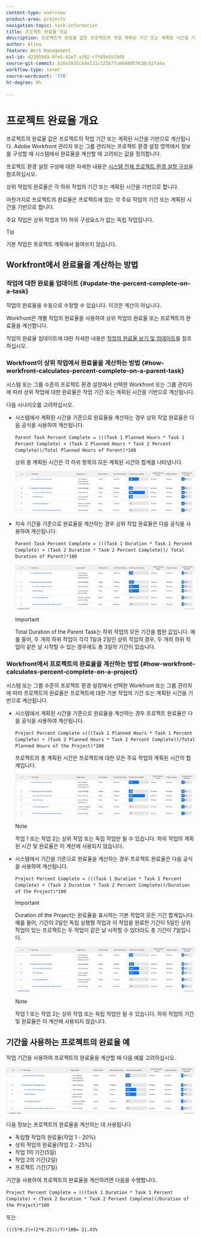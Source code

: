 ```yaml
---
content-type: overview
product-area: projects
navigation-topic: task-information
title: 프로젝트 완료율 개요
description: 프로젝트의 완료율 값은 프로젝트의 작업 계획된 기간 또는 계획된 시간을 기반으로 계산됩니다. Adobe Workfront 관리자 또는 그룹 관리자는 프로젝트 환경 설정 영역에서 정보를 구성할 때 시스템에서 완료율을 계산할 때 고려되는 값을 정의합니다. 프로젝트 환경 설정 구성에 대한 자세한 내용은 시스템 전체 프로젝트 환경 설정 구성 을 참조하십시오.
author: Alina
feature: Work Management
exl-id: d2395569-9fe5-42e7-a392-cff49eb519d9
source-git-commit: b18a7835c6de131c125b77c6688057638c62fa4a
workflow-type: tm+mt
source-wordcount: '778'
ht-degree: 0%

---
```


# 프로젝트 완료율 개요

<!-- Audited 01/2024 -->

프로젝트의 완료율 값은 프로젝트의 작업 기간 또는 계획된 시간을 기반으로 계산됩니다. Adobe Workfront 관리자 또는 그룹 관리자는 프로젝트 환경 설정 영역에서 정보를 구성할 때 시스템에서 완료율을 계산할 때 고려되는 값을 정의합니다.

프로젝트 환경 설정 구성에 대한 자세한 내용은 [시스템 전체 프로젝트 환경 설정 구성](../../../administration-and-setup/set-up-workfront/configure-system-defaults/set-project-preferences.md)을 참조하십시오.

상위 작업의 완료율은 각 하위 작업의 기간 또는 계획된 시간을 기반으로 합니다.

마찬가지로 프로젝트의 완료율은 프로젝트에 있는 각 주요 작업의 기간 또는 계획된 시간을 기반으로 합니다.

주요 작업은 상위 작업과 1차 하위 구성요소가 없는 독립 작업입니다.

>[!TIP]
>
>기본 작업은 프로젝트 계획에서 들여쓰지 않습니다.

## Workfront에서 완료율을 계산하는 방법

### 작업에 대한 완료율 업데이트 {#update-the-percent-complete-on-a-task}

작업의 완료율을 수동으로 수정할 수 있습니다. 이것은 계산이 아닙니다.

Workfront은 개별 작업의 완료율을 사용하여 상위 작업의 완료율 또는 프로젝트의 완료율을 계산합니다.

작업의 완료율 업데이트에 대한 자세한 내용은 [작업의 완료율 보기 및 업데이트](../../../manage-work/projects/updating-work-in-a-project/view-update-percent-complete-for-tasks.md)를 참조하십시오.

### Workfront이 상위 작업에서 완료율을 계산하는 방법 {#how-workfront-calculates-percent-complete-on-a-parent-task}

시스템 또는 그룹 수준의 프로젝트 환경 설정에서 선택한 Workfront 또는 그룹 관리자에 따라 상위 작업에 대한 완료율은 작업 기간 또는 계획된 시간을 기반으로 계산됩니다.

다음 시나리오를 고려하십시오.

* 시스템에서 계획된 시간을 기준으로 완료율을 계산하는 경우 상위 작업 완료율은 다음 공식을 사용하여 계산됩니다.

  `Parent Task Percent Complete = (((Task 1 Planned Hours * Task 1 Percent Complete) + (Task 2 Planned Hours * Task 2 Percent Complete))/Total Planned Hours of Parent)*100`

  상위 총 계획된 시간은 각 하위 항목의 모든 계획된 시간의 합계를 나타냅니다.

  ![](assets/project-with-tasks-percent-complete-planned-hours-calculation.png)

* 지속 기간을 기준으로 완료율을 계산하는 경우 상위 작업 완료율은 다음 공식을 사용하여 계산됩니다.

  `Parent Task Percent Complete = (((Task 1 Duration * Task 1 Percent Complete) + (Task 2 Duration * Task 2 Percent Complete))/ Total Duration of Parent)*100`

  ![](assets/project-with-tasks-percent-complete-duration-calculation.png)

  >[!IMPORTANT]
  >
  >Total Duration of the Parent Task는 하위 작업의 모든 기간을 합한 값입니다. 예를 들어, 두 개의 하위 작업이 각각 1일과 2일인 상위 작업의 경우, 두 개의 하위 작업이 같은 날 시작할 수 있는 경우에도 총 3일의 기간이 있습니다.


### Workfront에서 프로젝트의 완료율을 계산하는 방법 {#how-workfront-calculates-percent-complete-on-a-project}

시스템 또는 그룹 수준의 프로젝트 환경 설정에서 선택한 Workfront 또는 그룹 관리자에 따라 프로젝트의 완료율은 프로젝트에 대한 기본 작업의 기간 또는 계획된 시간을 기반으로 계산됩니다.

* 시스템에서 계획된 시간을 기준으로 완료율을 계산하는 경우 프로젝트 완료율은 다음 공식을 사용하여 계산됩니다.

  `Project Percent Complete =(((Task 1 Planned Hours * Task 1 Percent Complete) + (Task 2 Planned Hours * Task 2 Percent Complete))/Total Planned Hours of the Project)*100`

  프로젝트의 총 계획된 시간은 프로젝트에 대한 모든 주요 작업의 계획된 시간의 합계입니다.

  ![](assets/project-with-tasks-percent-complete-planned-hours-calculation.png)

  >[!NOTE]
  >
  >작업 1 또는 작업 2는 상위 작업 또는 독립 작업만 될 수 있습니다. 하위 작업의 계획된 시간 및 완료율은 이 계산에 사용되지 않습니다.

* 시스템에서 기간을 기준으로 완료율을 계산하는 경우 프로젝트 완료율은 다음 공식을 사용하여 계산됩니다.

  `Project Percent Complete = (((Task 1 Duration * Task 1 Percent Complete) + (Task 2 Duration * Task 2 Percent Complete))/Duration of the Project)*100`

  >[!IMPORTANT]
  >
  >Duration of the Project는 완료율을 표시하는 기본 작업의 모든 기간 합계입니다. 예를 들어, 기간이 2일인 독립 실행형 작업과 이 작업을 완료한 기간이 5일인 상위 작업이 있는 프로젝트는 두 작업이 같은 날 시작할 수 있더라도 총 기간이 7일입니다.

  ![](assets/project-with-tasks-percent-complete-duration-calculation.png)

  >[!NOTE]
  >
  >작업 1 또는 작업 2는 상위 작업 또는 독립 작업만 될 수 있습니다. 하위 작업의 기간 및 완료율은 이 계산에 사용되지 않습니다.

## 기간을 사용하는 프로젝트의 완료율 예

작업 기간을 사용하여 프로젝트의 완료율을 계산할 때 다음 예를 고려하십시오.

![](assets/project-with-tasks-percent-complete-duration-calculation.png)

다음 정보는 프로젝트의 완료율을 계산하는 데 사용됩니다

* 독립형 작업의 완료율(작업 1 - 20%)
* 상위 작업의 완료율(작업 2 - 25%)
* 작업 1의 기간(5일)
* 작업 2의 기간(2일)
* 프로젝트 기간(7일)


기간을 사용하여 프로젝트의 완료율을 계산하려면 다음을 수행합니다.

`Project Percent Complete = (((Task 1 Duration * Task 1 Percent Complete) + (Task 2 Duration * Task 2 Percent Complete))/Duration of the Project)*100`

또는

`(((5*0.2)+(2*0.25))/7)*100= 21.43%`


<!--drafted, this was the old example:

When using the Planned Duration of the tasks to calculate the percent complete of a project, consider the following example:

percent_complete_on_project_example.png

Only the parent task (Task 1) and the standalone task (Task 8) are used to calculate the percent complete of the project.

The secondary parents of Task 1 are used to calculate the percent complete of the main parent (Task 1).

To calculate the percent complete of the main parent (Task 1), first calculate the percent complete of its secondary parents:

Task 5 Percent Complete = ((14 * 0.75 + 12 * 0.25)/(12 + 14))*100 = 51.92%

Task 2 Percent Complete = ((5 * 0.7 + 2 * 0.5)/(5 + 2))*100 = 64.29 %

Then, to calculate the percent complete of the main parent (Task 1), use the following formula:

Task 1 Percent Complete =((56 * 0.5192 + 7 * 0.6429)/63)*100 = 53.29%

To calculate the percent complete of the project, you will need to have the following numbers ready:

Task 1 Duration (63 hours) and Percent Complete (53.29%)
Task 8 Duration (100 hours) and Percent Complete (4%)
Now, to calculate the percent complete of the project, use the following formula:

Project Percent Complete =((100 * 0.04 + 63 * 0.5329))/163)*100 = 23.05%
-->
